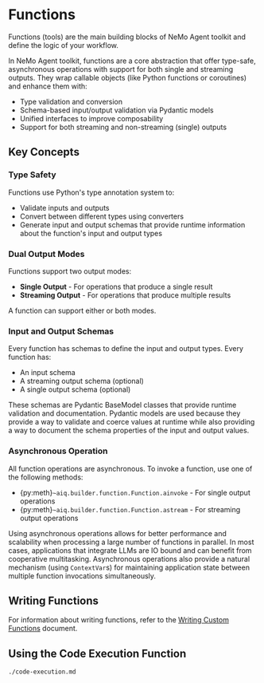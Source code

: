 <!--
SPDX-FileCopyrightText: Copyright (c) 2025, NVIDIA CORPORATION & AFFILIATES. All rights reserved.
SPDX-License-Identifier: Apache-2.0

Licensed under the Apache License, Version 2.0 (the "License");
you may not use this file except in compliance with the License.
You may obtain a copy of the License at

http://www.apache.org/licenses/LICENSE-2.0

Unless required by applicable law or agreed to in writing, software
distributed under the License is distributed on an "AS IS" BASIS,
WITHOUT WARRANTIES OR CONDITIONS OF ANY KIND, either express or implied.
See the License for the specific language governing permissions and
limitations under the License.
-->

# Functions

Functions (tools) are the main building blocks of NeMo Agent toolkit and define the logic of your workflow.

In NeMo Agent toolkit, functions are a core abstraction that offer type-safe, asynchronous operations with support for both single and streaming outputs. They wrap callable objects (like Python functions or coroutines) and enhance them with:

* Type validation and conversion
* Schema-based input/output validation via Pydantic models
* Unified interfaces to improve composability
* Support for both streaming and non-streaming (single) outputs

## Key Concepts

### Type Safety

Functions use Python's type annotation system to:
- Validate inputs and outputs
- Convert between different types using converters
- Generate input and output schemas that provide runtime information about the function's input and output types

### Dual Output Modes

Functions support two output modes:
* **Single Output** - For operations that produce a single result
* **Streaming Output** - For operations that produce multiple results

A function can support either or both modes.

### Input and Output Schemas

Every function has schemas to define the input and output types. Every function has:
- An input schema
- A streaming output schema (optional)
- A single output schema (optional)

These schemas are Pydantic BaseModel classes that provide runtime validation and documentation. Pydantic models are used because they provide a way to validate and coerce values at runtime while also providing a way to document the schema properties of the input and output values.

### Asynchronous Operation

All function operations are asynchronous. To invoke a function, use one of the following methods:
- {py:meth}`~aiq.builder.function.Function.ainvoke` - For single output operations
- {py:meth}`~aiq.builder.function.Function.astream` - For streaming output operations

Using asynchronous operations allows for better performance and scalability when processing a large number of functions in parallel. In most cases, applications that integrate LLMs are IO bound and can benefit from cooperative multitasking. Asynchronous operations also provide a natural mechanism (using `ContextVar`s) for maintaining application state between multiple function invocations simultaneously.


## Writing Functions
For information about writing functions, refer to the [Writing Custom Functions](../../extend/functions.md) document.


## Using the Code Execution Function
```{toctree}
./code-execution.md
```

